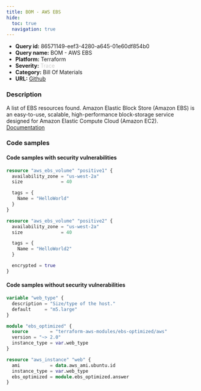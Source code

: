 ```yaml
---
title: BOM - AWS EBS
hide:
  toc: true
  navigation: true
---
```


<style>
  .highlight .hll {
    background-color: #ff171742;
  }
  .md-content {
    max-width: 1100px;
    margin: 0 auto;
  }
</style>

-   **Query id:** 86571149-eef3-4280-a645-01e60df854b0
-   **Query name:** BOM - AWS EBS
-   **Platform:** Terraform
-   **Severity:** <span style="color:#CCC">Trace</span>
-   **Category:** Bill Of Materials
-   **URL:** [Github](https://github.com/Checkmarx/kics/tree/master/assets/queries/terraform/aws_bom/ebs)

### Description
A list of EBS resources found. Amazon Elastic Block Store (Amazon EBS) is an easy-to-use, scalable, high-performance block-storage service designed for Amazon Elastic Compute Cloud (Amazon EC2).<br>
[Documentation](https://kics.io)

### Code samples
#### Code samples with security vulnerabilities
```tf title="Positive test num. 1 - tf file" hl_lines="1"
resource "aws_ebs_volume" "positive1" {
  availability_zone = "us-west-2a"
  size              = 40

  tags = {
    Name = "HelloWorld"
  }
}

```
```tf title="Positive test num. 2 - tf file" hl_lines="1"
resource "aws_ebs_volume" "positive2" {
  availability_zone = "us-west-2a"
  size              = 40

  tags = {
    Name = "HelloWorld2"
  }

  encrypted = true
}

```


#### Code samples without security vulnerabilities
```tf title="Negative test num. 1 - tf file"
variable "web_type" {
  description = "Size/type of the host."
  default     = "m5.large"
}

module "ebs_optimized" {
  source        = "terraform-aws-modules/ebs-optimized/aws"
  version = "~> 2.0"
  instance_type = var.web_type
}

resource "aws_instance" "web" {
  ami           = data.aws_ami.ubuntu.id
  instance_type = var.web_type
  ebs_optimized = module.ebs_optimized.answer
}

```
